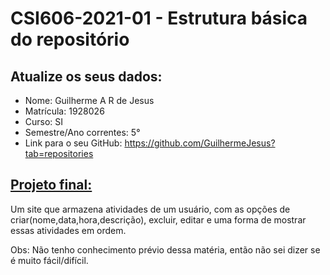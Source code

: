 # **CSI606-2021-01 - Estrutura básica do repositório**

## Atualize os seus dados:

- Nome: Guilherme A R de Jesus
- Matrícula: 1928026
- Curso: SI
- Semestre/Ano correntes: 5°
- Link para o seu GitHub: https://github.com/GuilhermeJesus?tab=repositories

## [Projeto final:](./Projeto/README.md) 

Um site que armazena atividades de um usuário, com as opções de criar(nome,data,hora,descrição), excluir, editar e uma forma de mostrar essas atividades em ordem.

Obs: Não tenho conhecimento prévio dessa matéria, então não sei dizer se é muito fácil/difícil.

